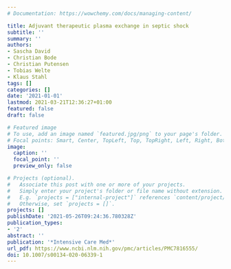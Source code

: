 ```yaml
---
# Documentation: https://wowchemy.com/docs/managing-content/

title: Adjuvant therapeutic plasma exchange in septic shock
subtitle: ''
summary: ''
authors:
- Sascha David
- Christian Bode
- Christian Putensen
- Tobias Welte
- Klaus Stahl
tags: []
categories: []
date: '2021-01-01'
lastmod: 2021-03-21T12:36:27+01:00
featured: false
draft: false

# Featured image
# To use, add an image named `featured.jpg/png` to your page's folder.
# Focal points: Smart, Center, TopLeft, Top, TopRight, Left, Right, BottomLeft, Bottom, BottomRight.
image:
  caption: ''
  focal_point: ''
  preview_only: false

# Projects (optional).
#   Associate this post with one or more of your projects.
#   Simply enter your project's folder or file name without extension.
#   E.g. `projects = ["internal-project"]` references `content/project/deep-learning/index.md`.
#   Otherwise, set `projects = []`.
projects: []
publishDate: '2021-05-26T09:24:36.780328Z'
publication_types:
- '2'
abstract: ''
publication: '*Intensive Care Med*'
url_pdf: https://www.ncbi.nlm.nih.gov/pmc/articles/PMC7816555/
doi: 10.1007/s00134-020-06339-1
---
```


